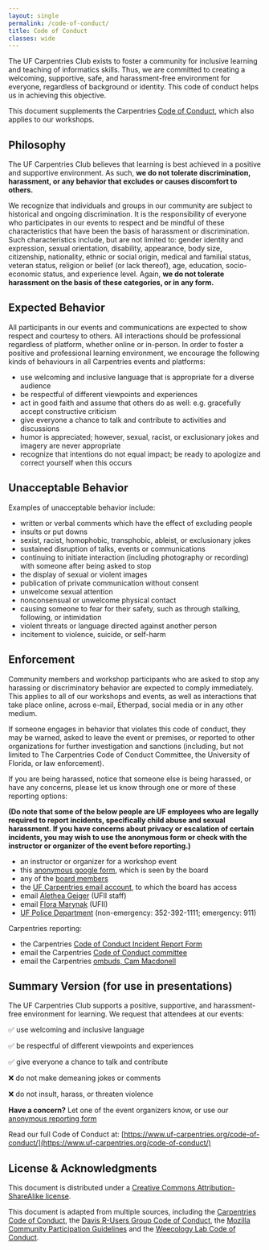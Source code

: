 ```yaml
---
layout: single
permalink: /code-of-conduct/
title: Code of Conduct
classes: wide
---
```


The UF Carpentries Club exists to foster a community for inclusive learning and teaching of informatics skills. Thus, we are committed to creating a welcoming, supportive, safe, and harassment-free environment for everyone, regardless of background or identity. This code of conduct helps us in achieving this objective.

This document supplements the Carpentries [Code of Conduct](https://docs.carpentries.org/topic_folders/policies/code-of-conduct.html), which also applies to our workshops.

## Philosophy

The UF Carpentries Club believes that learning is best achieved in a positive and supportive environment. As such, **we do not tolerate discrimination, harassment, or any behavior that excludes or causes discomfort to others.**

We recognize that individuals and groups in our community are subject to historical and ongoing discrimination. It is the responsibility of everyone who participates in our events to respect and be mindful of these characteristics that have been the basis of harassment or discrimination. Such characteristics include, but are not limited to: gender identity and expression, sexual orientation, disability, appearance, body size, citizenship, nationality, ethnic or social origin, medical and familial status, veteran status, religion or belief (or lack thereof), age, education, socio-economic status, and experience level. Again, **we do not tolerate harassment on the basis of these categories, or in any form.**

## Expected Behavior

All participants in our events and communications are expected to show respect and courtesy to others. All interactions should be professional regardless of platform, whether online or in-person. In order to foster a positive and professional learning environment, we encourage the following kinds of behaviours in all Carpentries events and platforms:

* use welcoming and inclusive language that is appropriate for a diverse audience
* be respectful of different viewpoints and experiences
* act in good faith and assume that others do as well: e.g. gracefully accept constructive criticism
* give everyone a chance to talk and contribute to activities and discussions
* humor is appreciated; however, sexual, racist, or exclusionary jokes and imagery are never appropriate
* recognize that intentions do not equal impact; be ready to apologize and correct yourself when this occurs

## Unacceptable Behavior

Examples of unacceptable behavior include:

* written or verbal comments which have the effect of excluding people
* insults or put downs
* sexist, racist, homophobic, transphobic, ableist, or exclusionary jokes
* sustained disruption of talks, events or communications
* continuing to initiate interaction (including photography or recording) with someone after being asked to stop
* the display of sexual or violent images
* publication of private communication without consent
* unwelcome sexual attention
* nonconsensual or unwelcome physical contact
* causing someone to fear for their safety, such as through stalking, following, or intimidation
* violent threats or language directed against another person
* incitement to violence, suicide, or self-harm

## Enforcement

Community members and workshop participants who are asked to stop any harassing or discriminatory behavior are expected to comply immediately. This applies to all of our workshops and events, as well as interactions that take place online, across e-mail, Etherpad, social media or in any other medium.

If someone engages in behavior that violates this code of conduct, they may be warned, asked to leave the event or premises, or reported to other organizations for further investigation and sanctions (including, but not limited to The Carpentries Code of Conduct Committee, the University of Florida, or law enforcement). 

If you are being harassed, notice that someone else is being harassed, or have any concerns, please let us know through one or more of these reporting options:

**(Do note that some of the below people are UF employees who are legally required to report incidents, specifically child abuse and sexual harassment. If you have concerns about privacy or escalation of certain incidents, you may wish to use the anonymous form or check with the instructor or organizer of the event before reporting.)**

* an instructor or organizer for a workshop event
* this [anonymous google form](***), which is seen by the board
* any of the [board members](https://www.uf-carpentries.org/governance/)
* the [UF Carpentries email account](ufcarpentries@googlegroups.com), to which the board has access
* email [Alethea Geiger](mailto:ageiger0213@ufl.edu) (UFII staff)
* email [Flora Marynak](mailto:flora.marynak@ufl.edu) (UFII)
* [UF Police Department](https://police.ufl.edu/contact/) (non-emergency: 352-392-1111; emergency: 911)

Carpentries reporting:
* the Carpentries [Code of Conduct Incident Report Form](https://goo.gl/forms/KoUfO53Za3apOuOK2)
* email the Carpentries [Code of Conduct committee](mailto:coc@carpentries.org)
* email the Carpentries [ombuds, Cam Macdonell](mailto:confidential@carpentries.org)

## Summary Version (for use in presentations)

The UF Carpentries Club supports a positive, supportive, and harassment-free environment for learning. We request that attendees at our events:

:white_check_mark: use welcoming and inclusive language

:white_check_mark: be respectful of different viewpoints and experiences

:white_check_mark: give everyone a chance to talk and contribute

:x: do not make demeaning jokes or comments

:x: do not insult, harass, or threaten violence

**Have a concern?** Let one of the event organizers know, or use our [anonymous reporting form](***)

Read our full Code of Conduct at: [https://www.uf-carpentries.org/code-of-conduct/](https://www.uf-carpentries.org/code-of-conduct/)

## License & Acknowledgments
This document is distributed under a [Creative Commons Attribution-ShareAlike license](https://creativecommons.org/licenses/by-sa/3.0/).

This document is adapted from multiple sources, including the [Carpentries Code of Conduct](https://docs.carpentries.org/topic_folders/policies/code-of-conduct.html), the [Davis R-Users Group Code of Conduct](https://d-rug.github.io/code-of-conduct.html), the [Mozilla Community Participation Guidelines](https://www.mozilla.org/en-US/about/governance/policies/participation/) and the [Weecology Lab Code of Conduct](https://github.com/weecology/lab-wiki/wiki/WEecology:-Code-of-Conduct).
